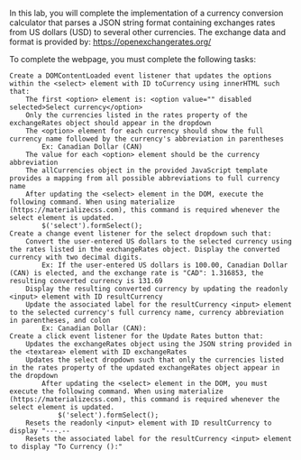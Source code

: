In this lab, you will complete the implementation of a currency conversion calculator that parses a JSON string format containing exchanges rates from US dollars (USD) to several other currencies. The exchange data and format is provided by: https://openexchangerates.org/

To complete the webpage, you must complete the following tasks:

    Create a DOMContentLoaded event listener that updates the options within the <select> element with ID toCurrency using innerHTML such that:
        The first <option> element is: <option value="" disabled selected>Select currency</option>
        Only the currencies listed in the rates property of the exchangeRates object should appear in the dropdown
        The <option> element for each currency should show the full currency name followed by the currency's abbreviation in parentheses
            Ex: Canadian Dollar (CAN)
        The value for each <option> element should be the currency abbreviation
        The allCurrencies object in the provided JavaScript template provides a mapping from all possible abbreviations to full currency name
        After updating the <select> element in the DOM, execute the following command. When using materialize (https://materializecss.com), this command is required whenever the select element is updated.
            $('select').formSelect();
    Create a change event listener for the select dropdown such that:
        Convert the user-entered US dollars to the selected currency using the rates listed in the exchangeRates object. Display the converted currency with two decimal digits.
            Ex: If the user-entered US dollars is 100.00, Canadian Dollar (CAN) is elected, and the exchange rate is "CAD": 1.316853, the resulting converted currency is 131.69
        Display the resulting converted currency by updating the readonly <input> element with ID resultCurrency
        Update the associated label for the resultCurrency <input> element to the selected currency's full currency name, currency abbreviation in parentheses, and colon
            Ex: Canadian Dollar (CAN):
    Create a click event listener for the Update Rates button that:
        Updates the exchangeRates object using the JSON string provided in the <textarea> element with ID exchangeRates
        Updates the select dropdown such that only the currencies listed in the rates property of the updated exchangeRates object appear in the dropdown
            After updating the <select> element in the DOM, you must execute the following command. When using materialize (https://materializecss.com), this command is required whenever the select element is updated.
                $('select').formSelect();
        Resets the readonly <input> element with ID resultCurrency to display "---.--
        Resets the associated label for the resultCurrency <input> element to display "To Currency ():"


